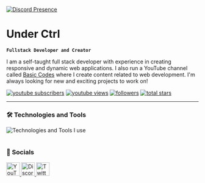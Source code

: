 [![Discord Presence](https://lanyard.cnrad.dev/api/543859053164494858)](https://discord.com/users/543859053164494858)

# Under Ctrl

**`Fullstack Developer and Creator`**

I am a self-taught full stack developer with experience in creating responsive and dynamic web applications. I also run a YouTube channel called [Basic Codes](https://youtube.com/@Basic-Codes) where I create content related to web development. I'm always looking for new and exciting projects to work on!

<p align="left">
      <a href="https://www.youtube.com/@Basic-Codes?sub_confirmation=1">
         <img alt="youtube subscribers" title="Subscribe" src="https://custom-icon-badges.demolab.com/youtube/channel/subscribers/UCz9RBZbD1JqTGUvs0GPUtrQ?color=%23E05D44&label=SUBSCRIBE&logo=video&logoColor=white&style=for-the-badge&labelColor=CE4630"/></a> 
      <a href="https://www.youtube.com/@Basic-Codes/videos">
         <img alt="youtube views" title="YouTube Views" src="https://custom-icon-badges.demolab.com/youtube/channel/views/UCz9RBZbD1JqTGUvs0GPUtrQ?color=%23E1AD0E&logo=eye&logoColor=white&style=for-the-badge&labelColor=C79600"/></a> 
      <a href="https://github.com/notunderctrl?tab=followers">
         <img alt="followers" title="Follow me" src="https://custom-icon-badges.demolab.com/github/followers/notunderctrl?color=236ad3&labelColor=1155ba&style=for-the-badge&logo=person-add&label=Follow&logoColor=white"/></a>
      <a href="https://github.com/mr-virus-dev?tab=repositories&sort=stargazers">
         <img alt="total stars" title="Total stars on GitHub" src="https://custom-icon-badges.demolab.com/github/stars/notunderctrl?color=55960c&style=for-the-badge&labelColor=488207&logo=star"/></a>
</p>
   
---

### 🛠️ Technologies and Tools

<div>
  <img src="https://skillicons.dev/icons?i=discord,vscode,html,css,scss,js,nodejs,express,postman,mongodb,git,github,react,next,ts,tailwind,cloudflare,vercel&perline=9" alt="Technologies and Tools I use" />
</div>

#

### 💬 Socials

<div>
  <a href="https://youtube.com/@Basic-Codes" target="_blank">
    <img src="https://img.shields.io/static/v1?message=Youtube&logo=youtube&label=&color=FF0000&logoColor=white&labelColor=&style=for-the-badge" height="35" alt="YouTube"  />
  </a>
  <a href="[https://discord.underctrl.io](https://discord.gg/rHZCscNxaW)" target="_blank">
    <img src="https://img.shields.io/static/v1?message=Discord&logo=discord&label=&color=7289DA&logoColor=white&labelColor=&style=for-the-badge" height="35" alt="Discord"  />
  </a>
  <a href="https://twitter.com/Mr_Virus_Dev" target="_blank">
    <img src="https://img.shields.io/static/v1?message=Twitter&logo=twitter&label=&color=1DA1F2&logoColor=white&labelColor=&style=for-the-badge" height="35" alt="Twitter"  />
  </a>
</div>
